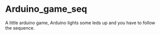 # Arduino_game_seq
A little arduino game, Arduino lights some leds up and you have to follow the sequence.
